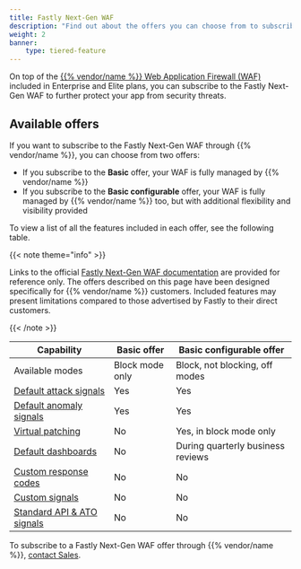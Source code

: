 ```yaml
---
title: Fastly Next-Gen WAF
description: "Find out about the offers you can choose from to subscribe to the Fastly Next-Gen Web Application Firewall (WAF) through {{% vendor/name %}}."
weight: 2
banner:
    type: tiered-feature
---
```


On top of the [{{% vendor/name %}} Web Application Firewall (WAF)](/security/web-application-firewall/waf.md) included in Enterprise and Elite plans,
you can subscribe to the Fastly Next-Gen WAF to further protect your app from security threats.

## Available offers

If you want to subscribe to the Fastly Next-Gen WAF through {{% vendor/name %}},
you can choose from two offers:

- If you subscribe to the **Basic** offer, your WAF is fully managed by {{% vendor/name %}}
- If you subscribe to the **Basic configurable** offer, your WAF is fully managed by {{% vendor/name %}} too, but with additional flexibility and visibility provided

To view a list of all the features included in each offer, see the following table.

{{< note theme="info" >}}

Links to the official [Fastly Next-Gen WAF documentation](https://docs.fastly.com/products/fastly-next-gen-waf) are provided for reference only.
The offers described on this page have been designed specifically for {{% vendor/name %}} customers.
Included features may present limitations compared to those advertised by Fastly to their direct customers.

{{< /note >}}

| Capability                                                                                                                                          | Basic offer     | Basic configurable offer          |
|-----------------------------------------------------------------------------------------------------------------------------------------------------|-----------------|-----------------------------------|
| Available modes                                                                                                                                     | Block mode only | Block, not blocking, off modes    |
| [Default attack signals](https://docs.fastly.com/signalsciences/using-signal-sciences/signals/using-system-signals/#attacks)                        | Yes             | Yes                               |
| [Default anomaly signals](https://docs.fastly.com/signalsciences/using-signal-sciences/signals/using-system-signals/#anomalies)                     | Yes             | Yes                               |
| [Virtual patching](https://www.fastly.com/documentation/guides/next-gen-waf/using-ngwaf/rules/working-with-templated-rules/#virtual-patching-rules) | No              | Yes, in block mode only           |
| [Default dashboards](https://docs.fastly.com/signalsciences/using-signal-sciences/web-interface/about-the-site-overview-page/)                      | No              | During quarterly business reviews |
| [Custom response codes](https://docs.fastly.com/signalsciences/using-signal-sciences/custom-response-codes/)                                        | No              | No                                |
| [Custom signals](https://docs.fastly.com/signalsciences/using-signal-sciences/signals/working-with-custom-signals/)                                 | No              | No                                |
| [Standard API & ATO signals](https://docs.fastly.com/signalsciences/using-signal-sciences/rules/working-with-templated-rules/)                      | No              | No                                |

To subscribe to a Fastly Next-Gen WAF offer through {{% vendor/name %}},
[contact Sales](https://platform.sh/contact/).
